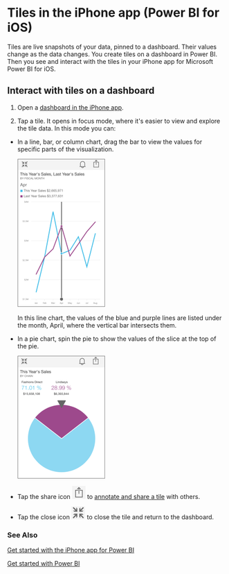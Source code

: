﻿<properties 
   pageTitle="Tiles in the iPhone app (Power BI for iOS)"
   description="Tiles in the iPhone app (Power BI for iOS)"
   services="powerbi" 
   documentationCenter="" 
   authors="v-aljenk" 
   manager="mblythe" 
   editor=""
   tags=""/>
 
<tags
   ms.service="powerbi"
   ms.devlang="NA"
   ms.topic="article"
   ms.tgt_pltfrm="NA"
   ms.workload="powerbi"
   ms.date="10/14/2015"
   ms.author="v-aljenk"/>

# Tiles in the iPhone app (Power BI for iOS)

Tiles are live snapshots of your data, pinned to a dashboard. Their values change as the data changes. You create tiles on a dashboard in Power BI. Then you see and interact with the tiles in your iPhone app for Microsoft Power BI for iOS.

## Interact with tiles on a dashboard

1.  Open a [dashboard in the iPhone app](powerbi-mobile-dashboards-in-the-iphone-app.md).

2.  Tap a tile. It opens in focus mode, where it's easier to view and explore the tile data. In this mode you can:

-   In a line, bar, or column chart, drag the bar to view the values for specific parts of the visualization.

    ![](media/powerbi-mobile-tiles-in-the-iphone-app/PBI_iPhone_LineTileNew.png)

    In this line chart, the values of the blue and purple lines are listed under the month, April, where the vertical bar intersects them.

-   In a pie chart, spin the pie to show the values of the slice at the top of the pie.

    ![](media/powerbi-mobile-tiles-in-the-iphone-app/PBI_iPhone_PieTileNew.png)

-   Tap the share icon ![](media/powerbi-mobile-tiles-in-the-iphone-app/PBI_iPhoneShareTileIconNoBorder.png) to [annotate and share a tile](powerbi-mobile-annotate-and-share-a-tile-from-the-iphone-app.md) with others.

-   Tap the close icon ![](media/powerbi-mobile-tiles-in-the-iphone-app/PBI_iPh_CloseSnapIcon.PNG) to close the tile and return to the dashboard.

### See Also

[Get started with the iPhone app for Power BI](powerbi-mobile-ipad-app-get-started.md)

[Get started with Power BI](powerbi-service-get-started.md)
